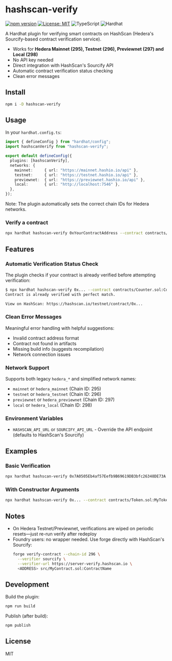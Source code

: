
# hashscan-verify

[![npm version](https://badge.fury.io/js/hashscan-verify.svg)](https://badge.fury.io/js/hashscan-verify)
[![License: MIT](https://img.shields.io/badge/License-MIT-yellow.svg)](https://opensource.org/licenses/MIT)
![TypeScript](https://img.shields.io/badge/TypeScript-5.9.2-blue.svg)
![Hardhat](https://img.shields.io/badge/Hardhat-3.0+-green.svg)

A Hardhat plugin for verifying smart contracts on HashScan (Hedera's Sourcify-based contract verification service).

- Works for **Hedera Mainnet (295), Testnet (296), Previewnet (297) and Local (298)**
- No API key needed
- Direct integration with HashScan's Sourcify API
- Automatic contract verification status checking
- Clean error messages

## Install

```bash
npm i -D hashscan-verify
```

## Usage

In your `hardhat.config.ts`:

```ts
import { defineConfig } from "hardhat/config";
import hashscanVerify from "hashscan-verify";

export default defineConfig({
  plugins: [hashscanVerify],
  networks: {
    mainnet:     { url: "https://mainnet.hashio.io/api" },
    testnet:     { url: "https://testnet.hashio.io/api" },
    previewnet:  { url: "https://previewnet.hashio.io/api" },
    local:       { url: "http://localhost:7546" },
  },
});
```

Note: The plugin automatically sets the correct chain IDs for Hedera networks.

### Verify a contract

```bash
npx hardhat hashscan-verify 0xYourContractAddress --contract contracts/MyContract.sol:MyContract --network testnet
```

## Features

### Automatic Verification Status Check
The plugin checks if your contract is already verified before attempting verification:

```bash
$ npx hardhat hashscan-verify 0x... --contract contracts/Counter.sol:Counter --network testnet
Contract is already verified with perfect match.

View on HashScan: https://hashscan.io/testnet/contract/0x...
```

### Clean Error Messages
Meaningful error handling with helpful suggestions:

- Invalid contract address format
- Contract not found in artifacts
- Missing build info (suggests recompilation)
- Network connection issues

### Network Support
Supports both legacy `hedera_*` and simplified network names:
- `mainnet` or `hedera_mainnet` (Chain ID: 295)
- `testnet` or `hedera_testnet` (Chain ID: 296)  
- `previewnet` or `hedera_previewnet` (Chain ID: 297)
- `local` or `hedera_local` (Chain ID: 298)

### Environment Variables
- `HASHSCAN_API_URL` or `SOURCIFY_API_URL` - Override the API endpoint (defaults to HashScan's Sourcify)

## Examples

### Basic Verification
```bash
npx hardhat hashscan-verify 0x7A0505Eb4af57Eefb9B69619DB3bfc26348DE73A --contract contracts/Counter.sol:Counter --network testnet
```

### With Constructor Arguments
```bash
npx hardhat hashscan-verify 0x... --contract contracts/Token.sol:MyToken "My Token" "MTK" 1000000 --network mainnet
```

## Notes

- On Hedera Testnet/Previewnet, verifications are wiped on periodic resets—just re-run verify after redeploy
- Foundry users: no wrapper needed. Use forge directly with HashScan's Sourcify:
  ```bash
  forge verify-contract --chain-id 296 \
    --verifier sourcify \
    --verifier-url https://server-verify.hashscan.io \
    <ADDRESS> src/MyContract.sol:ContractName
  ```

## Development

Build the plugin:

```bash
npm run build
```

Publish (after build):

```bash
npm publish
```

## License

MIT
